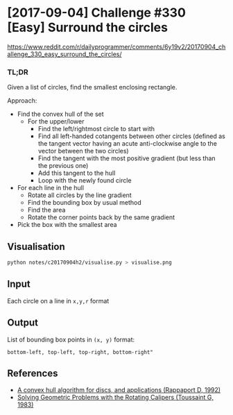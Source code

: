 # [2017-09-04] Challenge #330 [Easy] Surround the circles

https://www.reddit.com/r/dailyprogrammer/comments/6y19v2/20170904_challenge_330_easy_surround_the_circles/

### TL;DR

Given a list of circles, find the smallest enclosing rectangle.

Approach:

* Find the convex hull of the set
    * For the upper/lower
        * Find the left/rightmost circle to start with
        * Find all left-handed cotangents between other circles (defined as the tangent vector having an acute anti-clockwise angle to the vector between the two circles)
        * Find the tangent with the most positive gradient (but less than the previous one)
        * Add this tangent to the hull
        * Loop with the newly found circle
* For each line in the hull
    * Rotate all circles by the line gradient
    * Find the bounding box by usual method
    * Find the area
    * Rotate the corner points back by the same gradient
* Pick the box with the smallest area

## Visualisation

```bash
python notes/c20170904h2/visualise.py > visualise.png
```

## Input

Each circle on a line in `x,y,r` format

## Output

List of bounding box points in `(x, y)` format:

`bottom-left, top-left, top-right, bottom-right"`

## References

* [A convex hull algorithm for discs, and applications (Rappaport D, 1992)](http://www.sciencedirect.com/science/article/pii/092577219290015K)
* [Solving Geometric Problems with the Rotating Calipers (Toussaint G, 1983)](https://www.cs.swarthmore.edu/~adanner/cs97/s08/pdf/calipers.pdf)

